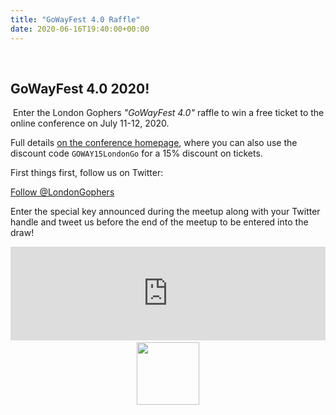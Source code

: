 ```yaml
---
title: "GoWayFest 4.0 Raffle"
date: 2020-06-16T19:40:00+00:00
---
```

​
## GoWayFest 4.0 2020!
​
Enter the London Gophers _"GoWayFest 4.0"_ raffle to win a free ticket to the
online conference on July 11-12, 2020.

Full details [on the conference homepage](https://goway.io), where you can also
use the discount code `GOWAY15LondonGo` for a 15% discount on tickets.

First things first, follow us on Twitter:

<a href="https://twitter.com/LondonGophers?ref_src=twsrc%5Etfw"
class="twitter-follow-button" data-show-count="false">Follow
@LondonGophers</a><script async src="https://platform.twitter.com/widgets.js"
charset="utf-8"></script>

Enter the special key announced during the meetup along with your Twitter handle
and tweet us before the end of the meetup to be entered into the draw!
​
<iframe
src="https://londongophers.github.io/raffle/?greeting=Hey%20%40LondonGophers%2C%20please%20enter%20me%20into%20the%20%40GoWayFest4%20raffle!&amp;hashtags=LondonGophers"
style="border:0px;width:100%;overflow:hidden"></iframe>
​
<a href="https://goway.io"><img src="/images/gowayfest.png" width="100px"
style="display:block; margin-left: auto; margin-right: auto"/></a>